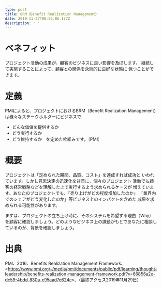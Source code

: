 ```yaml
---
type: post
title: BRM（Benefit Realization Management）
date: 2019-11-27T00:52:06.177Z
description: ' '
---
```

# ベネフィット

プロジェクト活動の成果が、顧客のビジネスに良い影響を及ぼします。
継続して実施することによって、顧客との関係を永続的に良好な状態に
保つことができます。

# 定義

PMIによると、プロジェクトにおけるBRM（Benefit Realization Management）は様々なステークホルダーにビジネスで

* どんな価値を提供するか
* どう実行するか
* どう維持するか　を定めた枠組みです。（PMI）

# 概要　

プロジェクトは「定められた期間、品質、コスト」を達成すれば成功と
いわれています。しかし意思決定の迅速化を背景に、個々のプロジェクト
活動でも顧客の経営戦略などを理解した上で実行するよう求められるケースが
増えています。あなたのプロジェクトでも、「売り上げがどの程度増加したのか」
「業界内でのシェアがどう変化したのか」等ビジネス上のインパクトを含めた
成果を求められる可能性があります。

まずは、プロジェクトの立ち上げ時に、そのシステムを希望する理由（Why）を顧客に確認しましょう。どのようなビジネス上の課題がもとであなたに相談しているのか、背景を確認しましょう。

# 出典

PMI、2016、Benefits Realization Management Framework、<<https://www.pmi.org/-/media/pmi/documents/public/pdf/learning/thought-leadership/benefits-realization-management-framework.pdf?v=66856a2e-dc59-4bdd-830a-c95aad7e624c>>、（最終アクセス2019年11月29日）
